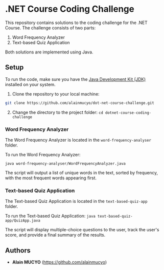 # .NET Course Coding Challenge

This repository contains solutions to the coding challenge for the .NET Course. The challenge consists of two parts:

1. Word Frequency Analyzer
2. Text-based Quiz Application

Both solutions are implemented using Java.

## Setup

To run the code, make sure you have the [Java Development Kit (JDK)](https://www.oracle.com/java/technologies/javase-jdk11-downloads.html) installed on your system.

1. Clone the repository to your local machine:

```bash
git clone https://github.com/alainmucyo/dot-net-course-challenge.git
```
2. Change the directory to the project folder:
```cd dotnet-course-coding-challenge ```

### Word Frequency Analyzer
The Word Frequency Analyzer is located in the `word-frequency-analyser` folder.

To run the Word Frequency Analyzer:

`java word-frequency-analyser/WordFrequencyAnalyzer.java`

The script will output a list of unique words in the text, sorted by frequency, with the most frequent words appearing first.

### Text-based Quiz Application
The Text-based Quiz Application is located in the `text-based-quiz-app` folder.

To run the Text-based Quiz Application:
`java text-based-quiz-app/QuizApp.java`

The script will display multiple-choice questions to the user, track the user's score, and provide a final summary of the results.

## Authors

* **Alain MUCYO** (https://github.com/alainmucyo)